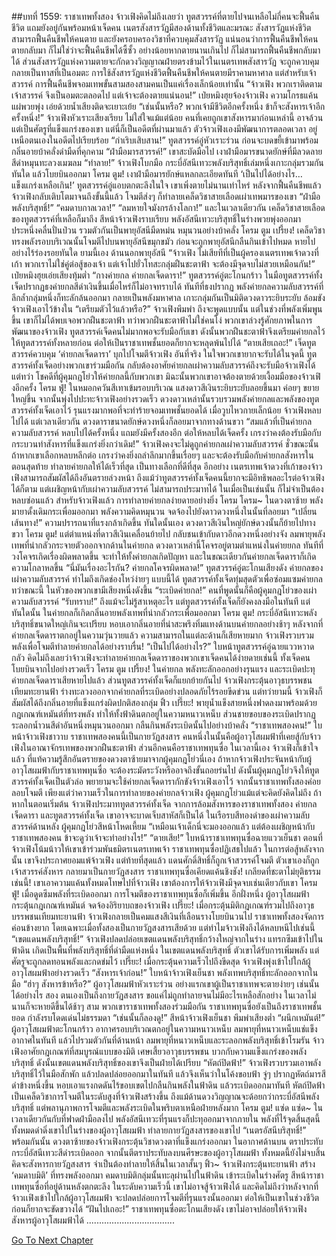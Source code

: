 ##บทที่ 1559: ราชาเทพทั้งสอง
จ้าวเฟิงคิดไม่ถึงเลยว่า ทูตสวรรค์ที่ตายไปจนเหลือไม่กี่คนจะฟื้นคืนชีวิต แถมยังอยู่กันพร้อมหน้าเจ็ดคน
เนตรสังสารวัฏมีสองด้านทั้งชีวิตและมรณะ สังสารวัฏแห่งชีวิตสามารถฟื้นคืนชีพให้คนตาย และยังครอบครองวิชาที่ควบคุมสังสารวัฏ
แน่นอนว่าการฟื้นคืนชีพให้คนตายกลับมา ก็ไม่ใช่ว่าจะฟื้นคืนชีพได้ซี้ซั้ว อย่างน้อยหากตายนานเกินไป ก็ไม่สามารถฟื้นคืนชีพกลับมาได้
ส่วนสังสารวัฏแห่งความตายจะกักดวงวิญญาณฝ่ายตรงข้ามไว้ในเนตรเทพสังสารวัฏ จะถูกควบคุม กลายเป็นทาสที่เป็นอมตะ
การใช้สังสารวัฏแห่งชีวิตฟื้นคืนชีพให้คนตายมีราคามหาศาล
แต่สำหรับเจ้าสวรรค์ การฟื้นคืนชีพจอมเทพขั้นสามสองสามคนเป็นแค่เรื่องเล็กน้อยเท่านั้น
“จ้าวเฟิง พวกเราติดตามเจ้าสวรรค์ จึงเป็นอมตะตลอดไป แต่เจ้าจะต้องตายแน่นอน!”
เป่ยหมิงฮุยจ้องจ้าวเฟิง ความโกรธแค้นแผ่พวยพุ่ง เอ่ยด้วยน้ำเสียงติดจะเยาะเย้ย
“เช่นนั้นหรือ? พวกเจ้ามีชีวิตอีกครั้งหนึ่ง ข้าก็จะสังหารเจ้าอีกครั้งหนึ่ง!”
จ้าวเฟิงหัวเราะเสียงเรียบ ไม่ใส่ใจแม้แต่น้อย
คนที่เคยถูกเขาสังหารมาก่อนเหล่านี้ อาจล้วนแต่เป็นศัตรูที่แข็งแกร่งของเขา แต่นี่ก็เป็นอดีตที่ผ่านมาแล้ว ตัวจ้าวเฟิงเองมีพัฒนาการตลอดเวลา อยู่เหนือตนเองในอดีตไปเรียบร้อย
“กำเริบเสิบสาน!”
ทูตสวรรค์อู่หัวเราะร่วน ก่อนจะบดขยี้เข้ามาพร้อมกลิ่นอายบ้าคลั่งดำมืดที่คุกคาม
“ฝ่ามือมารสวรรค์!”
เขาสะบัดมือไป เงาฝ่ามือมารขนาดยักษ์ที่มีลวดลายสีดำหมุนทะลวงเมฆลม
“ทำลาย!”
จ้าวเฟิงโบกมือ กระบี่อัสนีเทวะพลังบริสุทธิ์เล่มหนึ่งเกาะกลุ่มรวมกันทันใด แล้วโบยบินออกมา
โครม ตูม!
เงาฝ่ามือมารยักษ์แหลกละเอียดทันที
‘เป็นไปได้อย่างไร…แข็งแกร่งเหลือเกิน!’
ทูตสวรรค์อู่แอบตกตะลึงในใจ
เขาเพิ่งตายไม่นานเท่าไหร่ หลังจากฟื้นคืนชีพแล้ว จ้าวเฟิงกลับเติบโตมาจนถึงขั้นนี้แล้ว โจมตีส่งๆ ก็ทำลายเคล็ดวิชาสายเลือดเผ่าเทพมารของเขา
“ฝ่ามือพลังบริสุทธิ์!”
“คมดาบกาลเวลา!”
“ลมหายใจมังกรล้างโลกา!”
และในเวลาเดียวกัน เคล็ดวิชาสายเลือดของทูตสวรรค์ที่เหลือก็มาถึง
สีหน้าจ้าวเฟิงราบเรียบ พลังอัสนีเทวะบริสุทธิ์ในร่างพวยพุ่งออกมาประหนึ่งคลื่นปั่นป่วน รวมตัวกันเป็นพายุอัสนีมืดหม่น หมุนวนอย่างบ้าคลั่ง
โครม ตูม เปรี้ยง!
เคล็ดวิชาทรงพลังรอบบริเวณนั้นโจมตีไปบนพายุอัสนีขมุกขมัว ก่อนจะถูกพายุอัสนีกลืนกินเข้าไปหมด หายไปอย่างไร้ร่องรอยทันใด
ยามนี้เอง ด้านนอกพายุอัสนี
“จ้าวเฟิง ไม่เสียทีที่เป็นผู้ครองเนตรเทพเจ้าดวงที่เก้า พวกเราไม่ใช่คู่ต่อสู้ของเจ้า แต่เจ้าไปยั่วโทสะกลุ่มฝืนชะตาฟ้า จะต้องมีจุดจบไม่สวยเหมือนกัน!”
เป่ยหมิงฮุยเอ่ยเสียงทุ้มต่ำ
“กางค่ายกล ค่ายกลเจ็ดดารา!”
ทูตสวรรค์อู่ตะโกนกร้าว
ในมือทูตสวรรค์ทั้งเจ็ดปรากฏธงค่ายกลสีดำเงินขึ้นเมื่อไหร่ก็ไม่อาจทราบได้
ทันทีที่ธงปรากฏ พลังค่ายกลความลับสวรรค์ที่ลึกล้ำกลุ่มหนึ่งก็ทะลักล้นออกมา กลายเป็นพลังมหาศาล เกาะกลุ่มกันเป็นมิติดวงดาวระยิบระยับ ล้อมขังจ้าวเฟิงเอาไว้ข้างใน
“เตรียมตัวไว้แล้วหรือ?”
จ้าวเฟิงพึมพำ
ถึงจะพูดแบบนั้น แต่ในช่วงที่พลังเพิ่มพูนขึ้น เขาก็ไม่ได้พบเจอพวกฝืนชะตาฟ้า
ทว่าพวกฝืนชะตาฟ้าไม่ใช่คนโง่ พวกเขาล่วงรู้ศักยภาพในการพัฒนาของจ้าวเฟิง ทูตสวรรค์เจ็ดคนไม่มากพอจะรับมือกับเขา
ดังนั้นพวกฝืนชะตาฟ้าจึงเตรียมค่ายกลไว้ให้ทูตสวรรค์ทั้งหลายก่อน ต่อให้เป็นราชาเทพชั้นยอดก็ยากจะหลุดพ้นไปได้
“ตายเสียเถอะ!”
เจ็ดทูตสวรรค์ควบคุม ‘ค่ายกลเจ็ดดารา’ บุกไปโจมตีจ้าวเฟิง
อันที่จริง ในใจพวกเขายากจะรับได้ในจุดนี้ ทูตสวรรค์ทั้งเจ็ดอย่างพวกเขาร่วมมือกัน กลับต้องอาศัยค่ายกลเผ่าความลับสวรรค์ถึงจะรับมือจ้าวเฟิงได้
แต่ทว่า โชคดีที่ผู้คุมกฎโย่วให้ค่ายกลนี้กับพวกเขา มิฉะนั้นพวกเขาอาจต้องตายด้วยเงื้อมมือของจ้าวเฟิงอีกครั้ง
โครม ฟู่!
ในหมอกควันสีเทาเข้มรอบบริเวณ แสงดาวสีเงินระยิบระยับลอยขึ้นมา ค่อยๆ ขยายใหญ่ขึ้น จากนั้นพุ่งไปปะทะจ้าวเฟิงอย่างรวดเร็ว
ดวงดาวเหล่านั้นรวบรวมพลังค่ายกลและพลังของทูตสวรรค์ทั้งเจ็ดเอาไว้ รุนแรงมากพอที่จะทำร้ายจอมเทพชั้นยอดได้
เมื่อวูบไหวกายเล็กน้อย จ้าวเฟิงหลบไปได้ แต่เวลาเดียวกัน ดวงดาราขนาดยักษ์ดวงหนึ่งก็ลอยมาจากทางด้านขวา
“สมแล้วที่เป็นค่ายกลความลับสวรรค์ หลบไปได้ครั้งหนึ่ง แถมยังมีครั้งสองอีก ต่อให้หลบได้เจ็ดครั้ง เกรงว่าคงต้องรับมือกับกระบวนท่าสังหารที่แข็งแกร่งยิ่งกว่าเดิม!”
จ้าวเฟิงคงจะไม่ดูถูกค่ายกลเผ่าความลับสวรรค์
ชั่วขณะนั้น ถ้าหากเขาเลือกหลบหลีกต่อ เกรงว่าคงยิ่งถลำลึกมากขึ้นเรื่อยๆ และจะต้องรับมือกับค่ายกลสังหารในตอนสุดท้าย
ทำลายค่ายกลให้ได้เร็วที่สุด เป็นทางเลือกที่ดีที่สุด
อีกอย่าง เนตรเทพเจ้าดวงที่เก้าของจ้าวเฟิงสามารถสัมผัสได้ถึงอันตรายล่วงหน้า ถึงแม้ว่าทูตสวรรค์ทั้งเจ็ดคนนี้ยากจะมีอิทธิพลอะไรต่อจ้าวเฟิงได้ก็ตาม
แต่เผชิญหน้ากับเผ่าความลับสวรรค์ ไม่สามารถประมาทได้
ในเมื่อเป็นเช่นนั้น ก็ไม่จำเป็นต้องหลบซ่อนแล้ว
สำหรับจ้าวเฟิงแล้ว การทำลายค่ายกลง่ายดายอย่างยิ่ง
โครม โครม~
ในดวงตาซ้าย พลังมายาดั้งเดิมกระเพื่อมออกมา พลังความคิดหมุนวน จดจ้องไปยังดาวดวงหนึ่งในนั้นที่ลอยมา
“เปลี่ยนเส้นทาง!”
ความปรารถนาที่แรงกล้าเกิดขึ้น
ทันใดนั้นเอง ดวงดาวสีเงินใหญ่ยักษ์ดวงนั้นก็ย้ายไปทางขวา
โครม ตูม!
แต่ตำแหน่งที่ดาวสีเงินเคลื่อนย้ายไป กลับชนเข้ากับดาวอีกดวงหนึ่งอย่างจัง ลมพายุพลังเทพที่น่ากลัวกระจายตัวออกจากด้านในค่ายกล
ดวงดาวเหล่านี้โคจรอยู่ตามตำแหน่งในค่ายยกล ทันทีที่วงโคจรเกิดเรื่องผิดพลาดขึ้น จะทำให้ทั้งค่ายกลเกิดปัญหา
และในขณะเดียวกันค่ายกลเจ็ดดาราก็เกิดความโกลาหลขึ้น
“นี่มันเรื่องอะไรกัน? ค่ายกลโคจรผิดพลาด!”
ทูตสวรรค์อู่ตะโกนเสียงดัง
ค่ายกลของเผ่าความลับสวรรค์ ทำไมถึงเกิดช่องโหว่ง่ายๆ แบบนี้ได้
ทูตสวรรค์ทั้งเจ็ดทุ่มสุดตัวเพื่อซ่อมแซมค่ายกล
ทว่าขณะนี้ ในหัวของพวกเขามีเสียงหนึ่งดังขึ้น “ระเบิดค่ายกล!”
คนที่พูดนั้นก็คือผู้คุมกฎโย่วของเผ่าความลับสวรรค์
“รับทราบ!”
ถึงแม้จะไม่รู้สาเหตุอะไร แต่ทูตสวรรค์ทั้งเจ็ดก็ยังคงลงมือในทันที
แต่ทันใดนั้น ในค่ายกลก็เกิดกลิ่นอายพลังเทพที่น่ากลัวกระเพื่อมออกมา
โครม ตูม!
กระบี่อัสนีเทวะพลังบริสุทธิ์ขนาดใหญ่เกินจะเปรียบ หอบเอากลิ่นอายที่น่าสะพรึงทิ่มแทงด้านบนค่ายกลอย่างช้าๆ
หลังจากที่ค่ายกลเจ็ดดาราตกอยู่ในความวุ่นวายแล้ว ความสามารถในแต่ละด้านก็เสียหายมาก จ้าวเฟิงรวบรวมพลังเพื่อโจมตีทำลายค่ายกลได้อย่างราบรื่น!
“เป็นไปได้อย่างไร?”
ใบหน้าทูตสวรรค์อู่ฉายแววหวาดกลัว
คิดไม่ถึงเลยว่าจ้าวเฟิงจะทำลายค่ายกลเจ็ดดาราของพวกเขาเจ็ดคนได้ง่ายดายเช่นนี้
ทั้งเจ็ดคนโบยบินจากไปอย่างรวดเร็ว
โครม ตูม เปรี้ยง!
ในค่ายกล พลังทะลักออกอย่างรุนแรง และระเบิดปะทุ
ค่ายกลเจ็ดดาราเสียหายไปแล้ว ส่วนทูตสวรรค์ทั้งเจ็ดก็แยกย้ายกันไป
จ้าวเฟิงกระตุ้นอาวุธบรรพชนเทียมทะยานฟ้า ร่างทะลวงออกจากค่ายกลที่ระเบิดอย่างปลอดภัยไร้รอยขีดข่วน
แต่ทว่ายามนี้ จ้าวเฟิงก็สัมผัสได้ถึงกลิ่นอายที่แข็งแกร่งผิดปกติสองกลุ่ม
ฟิ้ว เปรี๊ยะ!
พายุน้ำแข็งสายหนึ่งฟาดลงมาพร้อมด้วยกฎเกณฑ์เหมันต์ที่ทรงพลัง ทำให้ทั้งฟ้าดินตกอยู่ในความหนาวเหน็บ
ส่วนชายขอบของระเบิดปรากฏระลอกน้ำวนสีดำอันหนึ่งหมุนวนออกมา กลืนกินพลังระเบิดนั้นไปอย่างบ้าคลั่ง
“ราชาเทพสองคน!”
ใบหน้าจ้าวเฟิงชาวาบ
ราชาเทพสองคนนี้เป็นกายวัฏสงสาร คนหนึ่งในนั้นคือผู้อาวุโสผมฟ้าที่เคยสู้กับจ้าวเฟิงในอาณาจักรเทพของพวกฝืนชะตาฟ้า ส่วนอีกคนคือราชาเทพทุนซื่อ
ในเวลานี้เอง จ้าวเฟิงก็เข้าใจแล้ว ที่แท้ความรู้สึกอันตรายของดวงตาซ้ายมาจากผู้คุมกฎโย่วนี่เอง
ถ้าหากจ้าวเฟิงประจันหน้ากับผู้อาวุโสผมฟ้ากับราชาเทพทุนซื่อ จะต้องระมัดระวังหรืออาจถึงขั้นถอยร่นไป
ดังนั้นผู้คุมกฎโย่วจึงให้ทูตสวรรค์ทั้งเจ็ดเป็นตัวล่อ พยายามจะใช้ค่ายกลเจ็ดดารากักขังจ้าวเฟิงเอาไว้ จากนั้นราชาเทพทั้งสองค่อยลอบโจมตี
เพียงแต่ว่าความเร็วในการทำลายของค่ายกลจ้าวเฟิง ผู้คุมกฎโย่วแม้แต่จะคิดยังคิดไม่ถึง
ถ้าหากในตอนเริ่มต้น จ้าวเฟิงประมาททูตสวรรค์ทั้งเจ็ด จากการล้อมสังหารของราชาเทพทั้งสอง ค่ายกลเจ็ดดารา และทูตสวรรค์ทั้งเจ็ด เขาอาจจะบาดเจ็บสาหัสก็เป็นได้
ในเรือรบสีทองดำของเผ่าความลับสวรรค์ด้านหลัง ผู้คุมกฎโย่วสีหน้าโหดเหี้ยม “เหมือนเจ้าเด็กนี่จะมองออกแล้ว แต่ต้องเผชิญหน้ากับราชาเทพสองคน ข้าจะดูว่าเจ้าจะทำอย่างไร!”
“ตายเสีย!”
ใบหน้าราชาเทพทุนซื่อฉายแววเย็นชา
ตอนที่จ้าวเฟิงโน้มน้าวให้เขาเข้าร่วมพันธมิตรเนตรเทพเจ้า ราชาเทพทุนซื่อปฏิเสธไปแล้ว
ในการต่อสู้หลังจากนั้น เขาจึงประกาศยอมแพ้จ้าวเฟิง แต่ท้ายที่สุดแล้ว แดนศักดิ์สิทธิ์ก็ถูกเจ้าสวรรค์โจมตี ตัวเขาเองก็ถูกเจ้าสวรรค์สังหาร กลายมาเป็นกายวัฏสงสาร
ราชาเทพทุนซื่อเคียดแค้นชิงชัง! เกลียดที่ชะตาไม่ยุติธรรมเช่นนี้!
เขาเอาความแค้นทั้งหมดโทษไปที่จ้าวเฟิง เขาต้องการให้จ้าวเฟิงมีจุดจบเช่นเดียวกับเขา
โครม ฟู่!
เมื่อดูดซึมพลังที่ระเบิดออกมา การโจมตีของราชาเทพทุนซื่อก็เพิ่มขึ้น
อีกฝั่งหนึ่ง ผู้อาวุโสผมฟ้ากระตุ้นกฎเกณฑ์เหมันต์ จดจ้องอิริยาบถของจ้าวเฟิง
เปรี๊ยะ!
เมื่อกระตุ้นมิติกฎเกณฑ์รวมไปถึงอาวุธบรรพชนเทียมทะยานฟ้า จ้าวเฟิงกลายเป็นคมแสงสีเงินที่เลือนรางโบยบินวนไป
ราชาเทพทั้งสองจัดการค่อนข้างยาก โดยเฉพาะเมื่อทั้งสองเป็นกายวัฏสงสารเสียด้วย
แต่ทำไมจ้าวเฟิงถึงได้หลบหนีไปเช่นนี้
“เขตแดนพลังบริสุทธิ์!”
จ้าวเฟิงปลดปล่อยเขตแดนพลังบริสุทธิ์กว้างใหญ่จากในร่าง แทรกซึมเข้าไปในฟ้าดิน เกิดเป็นพื้นที่พลังบริสุทธิ์ที่ดำมืดแห่งหนึ่ง
ในเขตแดนพลังบริสุทธิ์ ตัวเขาได้รับการเพิ่มพลัง แต่ศัตรูจะถูกลดทอนพลังและกดข่มไว้
เปรี๊ยะ!
เมื่อกระตุ้นความเร็วไปถึงขีดสุด จ้าวเฟิงพุ่งเข้าไปใกล้ผู้อาวุโสผมฟ้าอย่างรวดเร็ว
“สังหารเจ้าก่อน!”
ใบหน้าจ้าวเฟิงเย็นชา พลังเทพบริสุทธิ์ทะลักออกจากในมือ
“ฮ่าๆ สังหารข้าหรือ?”
ผู้อาวุโสผมฟ้าหัวเราะร่วน
อย่างแรกเขาผู้เป็นราชาเทพจะตายง่ายๆ เช่นนั้นได้อย่างไร
สอง ตนเองเป็นถึงกายวัฏสงสาร ขอแค่ไม่ถูกทำลายจนไม่มีอะไรเหลือสักอย่าง ในเวลาไม่นานก็จะหายดีขึ้นได้ช้าๆ
สาม พวกเขาราชาเทพทั้งสองร่วมมือกัน ราชาเทพทุนซื่อยังเป็นถึงราชาเทพชั้นยอด กำลังรบโดดเด่นไม่ธรรมดา
“เช่นนั้นก็ลองดู!”
สีหน้าจ้าวเฟิงเย็นชา พึมพำเสียงต่ำ
“ผนึกเหมันต์!”
ผู้อาวุโสผมฟ้าตะโกนกร้าว
อากาศรอบบริเวณตกอยู่ในความหนาวเหน็บ ลมพายุที่หนาวเหน็บแช่แข็งอากาศในทันที แล้วไปรวมตัวกันที่ด้านหน้า
ลมพายุที่หนาวเหน็บและระลอกพลังบริสุทธิ์เข้าโรมรัน
จ้าวเฟิงอาศัยกฎเกณฑ์ที่สมบูรณ์แบบของมิติ เศษเสี้ยวอาวุธบรรพชน บวกกับความแข็งแกร่งของพลังบริสุทธิ์ ดังนั้นเขตแดนพลังบริสุทธิ์ของเขาจึงเป็นฝ่ายได้เปรียบ
“หัตถ์ปิดฟ้า!”
จ้าวเฟิงรวบรวมเอาพลังบริสุทธิ์ไว้ในมือสักพัก แล้วปลดปล่อยออกมาในทันที
แล้วจึงเห็นว่าในโค้งขอบฟ้า จู่ๆ ปรากฏหัตถ์มารสีดำข้างหนึ่งขึ้น หอบเอาแรงกดดันไร้ขอบเขตไปกลืนกินพลังในฟ้าดิน แล้วระเบิดออกมาทันที
หัตถ์ปิดฟ้าเป็นเคล็ดวิชาการโจมตีในระดับสูงที่จ้าวเฟิงสร้างขึ้น ถึงแม้ด้านดวงวิญญาณจะด้อยกว่ากระบี่อัสนีพลังบริสุทธิ์ แต่พลานุภาพการโจมตีและพลังระเบิดในพริบตาเหนือฝ่ายหลังมาก
โครม ตูม! แซ่ด แซ่ด~
ในเวลาเดียวกันกับที่ฟาดฝ่ามือลงไป พลังอัสนีเทวะที่รุนแรงก็ปะทุออกมาจากภายใน
พลังที่ไร้จุดสิ้นสุดนี้ ทั้งหมดดำดิ่งเขาไปในร่างของผู้อาวุโสผมฟ้า ทำลายกายวัฏสงสารของเขาไป
“เนตรอัสนีบริสุทธิ์!”
พร้อมกันนั้น ดวงตาซ้ายของจ้าวเฟิงกระตุ้นวิชาดวงตาที่แข็งแกร่งออกมา
ในอากาศด้านบน ตราประทับกระบี่อัสนีเทวะสีดำระเบิดออก จากนั้นตีตราประทับลงบนศีรษะของผู้อาวุโสผมฟ้า
ทั้งหมดนี้ยังไม่จบสิ้น คิดจะสังหารกายวัฏสงสาร จำเป็นต้องทำลายให้สิ้นในเวลาสั้นๆ
ฟิ้ว~
จ้าวเฟิงกระตุ้นทะยานฟ้า สร้าง ‘คมดาบมิติ’ ที่ทรงพลังออกมา
คมดาบมิติกลุ่มนั้นทะลุผ่านไปในฟ้าดิน เข้าระเบิดในร่างศัตรู
สีหน้าราชาเทพทุนซื่อที่อยู่ด้านหลังตกตะลึง
ในระดับความเร็วนี้ เขาไม่อาจสู้จ้าวเฟิงได้ และคิดไม่ถึงว่าหลังจากที่จ้าวเเฟิงเข้าไปใกล้ผู้อาวุโสผมฟ้า จะปลดปล่อยการโจมตีที่รุนแรงนั้นออกมา ต่อให้เป็นเขาในช่วงชีวิตก่อนก็ยากจะขัดขวางได้
“ฝันไปเถอะ!”
ราชาเทพทุนซื่อตะโกนเสียงดัง เขาไม่อาจปล่อยให้จ้าวเฟิงสังหารผู้อาวุโสผมฟ้าได้
...................................


[Go To Next Chapter]( ./416.md)